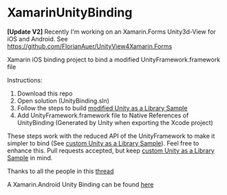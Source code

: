 # XamarinUnityBinding

__[Update V2]__ Recently I'm working on an Xamarin.Forms Unity3d-View for iOS and Android. See https://github.com/FlorianAuer/UnityView4Xamarin.Forms


Xamarin iOS binding project to bind a modified UnityFramework.framework file

Instructions:
1. Download this repo
2. Open solution (UnityBinding.sln)
3. Follow the steps to build [modified Unity as a Library Sample](https://github.com/FlorianAuer/Unity_as_a_Library-Xamarin-example)
4. Add UnityFramework.framework file to Native References of UnityBinding (Generated by Unity when exporting the Xcode project)


These steps work with the reduced API of the UnityFramework to make it simpler to bind (See [custom Unity as a Library Sample](https://github.com/FlorianAuer/Unity_as_a_Library-Xamarin-example)). Feel free to enhance this. Pull requests accepted, but keep [custom Unity as a Library Sample](https://github.com/FlorianAuer/Unity_as_a_Library-Xamarin-example) in mind.

Thanks to all the people in this [thread](https://forums.xamarin.com/discussion/161967/ios-binding-unity-as-a-library)

A Xamarin.Android Unity Binding can be found [here](https://github.com/EgorBo/XamarinWithUnityApp)
